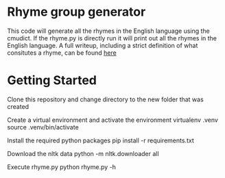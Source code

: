 Rhyme group generator
=======

This code will generate all the rhymes in the English language using the cmudict. If the rhyme.py is directly run it will print out all the rhymes in the English language. A full writeup, including a strict definition of what consitutes a rhyme, can be found [here](https://medium.com/@the_ajohnston/how-many-rhymes-are-there-in-english-9ab81029ebdf)

Getting Started
=======

Clone this repository and change directory to the new folder that was created

Create a virtual environment and activate the environment
    virtualenv .venv
    source .venv/bin/activate

Install the required python packages
    pip install -r requirements.txt

Download the nltk data
    python -m nltk.downloader all

Execute rhyme.py
    python rhyme.py -h

